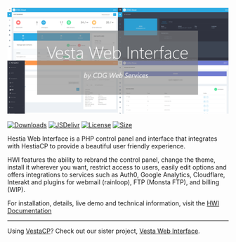 ![HWI Banner](https://raw.githubusercontent.com/cdgco/HestiaWebInterface/master/HWI%20Banner.png)

[![Downloads](https://img.shields.io/github/downloads/cdgco/HestiaWebInterface/total)](https://github.com/cdgco/HestiaWebInterface/releases)
[![JSDelivr](https://img.shields.io/jsdelivr/gh/hy/cdgco/HestiaWebInterface)](https://www.jsdelivr.com/package/gh/cdgco/HestiaWebInterface)
[![License](https://img.shields.io/github/license/cdgco/HestiaWebInterface)](https://choosealicense.com/licenses/lgpl-3.0/)
[![Size](https://img.shields.io/github/repo-size/cdgco/HestiaWebInterface)](https://github.com/cdgco/HestiaWebInterface/releases)

Hestia Web Interface is a PHP control panel and interface that integrates with HestiaCP to provide a beautiful user friendly experience. 

HWI features the ability to rebrand the control panel, change the theme, install it wherever you want, restrict access to users, easily edit options and offers integrations to services such as Auth0, Google Analytics, Cloudflare, Interakt and plugins for webmail (rainloop), FTP (Monsta FTP), and billing (WIP).

For installation, details, live demo and technical information, visit the [HWI Documentation](http://hwi.cdgtech.one)

<hr>

Using [VestaCP](https://vestacp.com)? Check out our sister project, [Vesta Web Interface](https://github.com/cdgco/VestaWebInterface).

